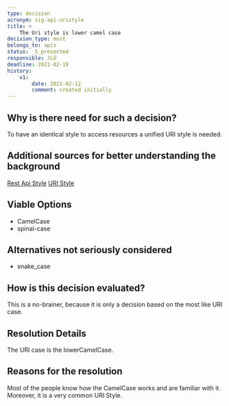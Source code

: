 ```yaml
---
type: decision
acronym: sig-api-uristyle
title: >
    The Uri style is lower camel case
decision_type: must
belongs_to: apis
status: _5_presented
responsible: JLÜ
deadline: 2021-02-19
history:
    v1:
        date: 2021-02-12
        comment: created initially
---
```


## Why is there need for such a decision?

To have an identical style to access resources a unified URI style is needed. 

## Additional sources for better understanding the background

[Rest Api Style](https://entwickler.de/online/web/restful-api-design-intro-579826380.html)
[URI Style](https://blog.restcase.com/5-basic-rest-api-design-guidelines/)

## Viable Options

* CamelCase
* spinal-case


## Alternatives not seriously considered

* snake_case



## How is this decision evaluated?

This is a no-brainer, because it is only a decision based on the most like URI case.

 
## Resolution Details

The URI case is the lowerCamelCase. 

## Reasons for the resolution

Most of the people know how the CamelCase works and are familiar with it. Moreover, it is a very common URI Style.

